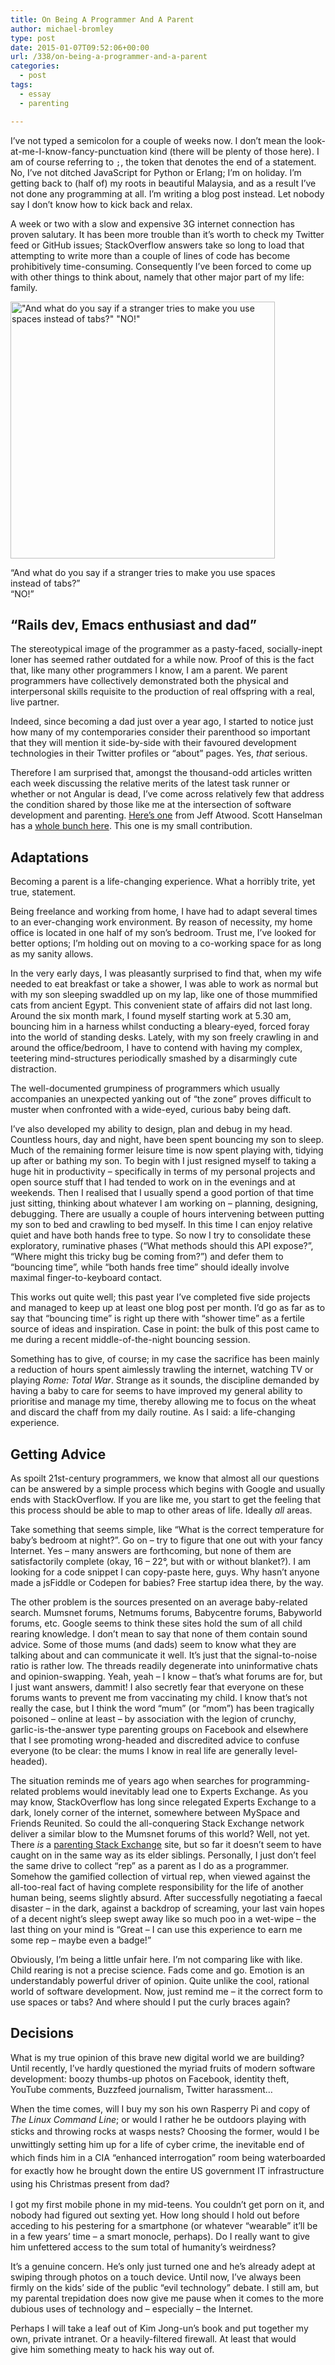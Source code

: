 ```yaml
---
title: On Being A Programmer And A Parent
author: michael-bromley
type: post
date: 2015-01-07T09:52:06+00:00
url: /338/on-being-a-programmer-and-a-parent
categories:
  - post
tags:
  - essay
  - parenting

---
```

I&#8217;ve not typed a semicolon for a couple of weeks now. I don&#8217;t mean the look-at-me-I-know-fancy-punctuation kind (there will be plenty of those here). I am of course referring to `;`, the token that denotes the end of a statement. No, I&#8217;ve not ditched JavaScript for Python or Erlang; I&#8217;m on holiday. I&#8217;m getting back to (half of) my roots in beautiful Malaysia, and as a result I&#8217;ve not done any programming at all. I&#8217;m writing a blog post instead. Let nobody say I don&#8217;t know how to kick back and relax.

A week or two with a slow and expensive 3G internet connection has proven salutary. It has been more trouble than it&#8217;s worth to check my Twitter feed or GitHub issues; StackOverflow answers take so long to load that attempting to write more than a couple of lines of code has become prohibitively time-consuming. Consequently I&#8217;ve been forced to come up with other things to think about, namely that other major part of my life: family.

<div id="attachment_341" style="width: 433px" class="wp-caption aligncenter">
  <a href="/media/2015/01/parent.jpg" target="_blank"><img class="wp-image-341 size-full" src="/media/2015/01/parent.jpg" alt="&quot;And what do you say if a stranger tries to make you use spaces instead of tabs?&quot; &quot;NO!&quot;" width="423" height="411" srcset="/media/2015/01/parent.jpg 423w, /media/2015/01/parent-300x291.jpg 300w" sizes="(max-width: 423px) 100vw, 423px" /></a>
  
  <p class="wp-caption-text">
    &#8220;And what do you say if a stranger tries to make you use spaces instead of tabs?&#8221;<br /> &#8220;NO!&#8221;
  </p>
</div>

## &#8220;Rails dev, Emacs enthusiast and dad&#8221;

The stereotypical image of the programmer as a pasty-faced, socially-inept loner has seemed rather outdated for a while now. Proof of this is the fact that, like many other programmers I know, I am a parent. We parent programmers have collectively demonstrated both the physical and interpersonal skills requisite to the production of real offspring with a real, live partner.

Indeed, since becoming a dad just over a year ago, I started to notice just how many of my contemporaries consider their parenthood so important that they will mention it side-by-side with their favoured development technologies in their Twitter profiles or &#8220;about&#8221; pages. Yes, _that_ serious.

Therefore I am surprised that, amongst the thousand-odd articles written each week discussing the relative merits of the latest task runner or whether or not Angular is dead, I&#8217;ve come across relatively few that address the condition shared by those like me at the intersection of software development and parenting. <a href="http://blog.codinghorror.com/spawned-a-new-process/" target="_blank">Here&#8217;s one</a> from Jeff Atwood. Scott Hanselman has a <a href="http://www.hanselman.com/blog/archives.aspx#Parenting" target="_blank">whole bunch here</a>. This one is my small contribution.

## Adaptations

Becoming a parent is a life-changing experience. What a horribly trite, yet true, statement.

Being freelance and working from home, I have had to adapt several times to an ever-changing work environment. By reason of necessity, my home office is located in one half of my son&#8217;s bedroom. Trust me, I&#8217;ve looked for better options; I&#8217;m holding out on moving to a co-working space for as long as my sanity allows.

In the very early days, I was pleasantly surprised to find that, when my wife needed to eat breakfast or take a shower, I was able to work as normal but with my son sleeping swaddled up on my lap, like one of those mummified cats from ancient Egypt. This convenient state of affairs did not last long. Around the six month mark, I found myself starting work at 5.30 am, bouncing him in a harness whilst conducting a bleary-eyed, forced foray into the world of standing desks. Lately, with my son freely crawling in and around the office/bedroom, I have to contend with having my complex, teetering mind-structures periodically smashed by a disarmingly cute distraction.

The well-documented grumpiness of programmers which usually accompanies an unexpected yanking out of &#8220;the zone&#8221; proves difficult to muster when confronted with a wide-eyed, curious baby being daft.

I&#8217;ve also developed my ability to design, plan and debug in my head. Countless hours, day and night, have been spent bouncing my son to sleep. Much of the remaining former leisure time is now spent playing with, tidying up after or bathing my son. To begin with I just resigned myself to taking a huge hit in productivity &#8211; specifically in terms of my personal projects and open source stuff that I had tended to work on in the evenings and at weekends. Then I realised that I usually spend a good portion of that time just sitting, thinking about whatever I am working on &#8211; planning, designing, debugging. There are usually a couple of hours intervening between putting my son to bed and crawling to bed myself. In this time I can enjoy relative quiet and have both hands free to type. So now I try to consolidate these exploratory, ruminative phases (&#8220;What methods should this API expose?&#8221;, &#8220;Where might this tricky bug be coming from?&#8221;) and defer them to &#8220;bouncing time&#8221;, while &#8220;both hands free time&#8221; should ideally involve maximal finger-to-keyboard contact.

This works out quite well; this past year I&#8217;ve completed five side projects and managed to keep up at least one blog post per month. I&#8217;d go as far as to say that &#8220;bouncing time&#8221; is right up there with &#8220;shower time&#8221; as a fertile source of ideas and inspiration. Case in point: the bulk of this post came to me during a recent middle-of-the-night bouncing session.

Something has to give, of course; in my case the sacrifice has been mainly a reduction of hours spent aimlessly trawling the internet, watching TV or playing _Rome: Total War_. Strange as it sounds, the discipline demanded by having a baby to care for seems to have improved my general ability to prioritise and manage my time, thereby allowing me to focus on the wheat and discard the chaff from my daily routine. As I said: a life-changing experience.

## Getting Advice

As spoilt 21st-century programmers, we know that almost all our questions can be answered by a simple process which begins with Google and usually ends with StackOverflow. If you are like me, you start to get the feeling that this process should be able to map to other areas of life. Ideally _all_ areas.

Take something that seems simple, like &#8220;What is the correct temperature for baby&#8217;s bedroom at night?&#8221;. Go on &#8211; try to figure that one out with your fancy Internet. Yes &#8211; many answers are forthcoming, but none of them are satisfactorily complete (okay, 16 &#8211; 22°, but with or without blanket?). I am looking for a code snippet I can copy-paste here, guys. Why hasn&#8217;t anyone made a jsFiddle or Codepen for babies? Free startup idea there, by the way.

The other problem is the sources presented on an average baby-related search. Mumsnet forums, Netmums forums, Babycentre forums, Babyworld forums, etc. Google seems to think these sites hold the sum of all child rearing knowledge. I don&#8217;t mean to say that none of them contain sound advice. Some of those mums (and dads) seem to know what they are talking about and can communicate it well. It&#8217;s just that the signal-to-noise ratio is rather low. The threads readily degenerate into uninformative chats and opinion-swapping. Yeah, yeah &#8211; I know &#8211; that&#8217;s what forums are for, but I just want answers, dammit! I also secretly fear that everyone on these forums wants to prevent me from vaccinating my child. I know that&#8217;s not really the case, but I think the word &#8220;mum&#8221; (or &#8220;mom&#8221;) has been tragically poisoned &#8211; online at least &#8211; by association with the legion of crunchy, garlic-is-the-answer type parenting groups on Facebook and elsewhere that I see promoting wrong-headed and discredited advice to confuse everyone (to be clear: the mums I know in real life are generally level-headed).

The situation reminds me of years ago when searches for programming-related problems would inevitably lead one to Experts Exchange. As you may know, StackOverflow has long since relegated Experts Exchange to a dark, lonely corner of the internet, somewhere between MySpace and Friends Reunited. So could the all-conquering Stack Exchange network deliver a similar blow to the Mumsnet forums of this world? Well, not yet. There _is_ a <a href="http://parenting.stackexchange.com" target="_blank">parenting Stack Exchange</a> site, but so far it doesn&#8217;t seem to have caught on in the same way as its elder siblings. Personally, I just don&#8217;t feel the same drive to collect &#8220;rep&#8221; as a parent as I do as a programmer. Somehow the gamified collection of virtual rep, when viewed against the all-too-real fact of having complete responsibility for the life of another human being, seems slightly absurd. After successfully negotiating a faecal disaster &#8211; in the dark, against a backdrop of screaming, your last vain hopes of a decent night&#8217;s sleep swept away like so much poo in a wet-wipe &#8211; the last thing on your mind is &#8220;Great &#8211; I can use this experience to earn me some rep &#8211; maybe even a badge!&#8221;

Obviously, I&#8217;m being a little unfair here. I&#8217;m not comparing like with like. Child rearing is not a precise science. Fads come and go. Emotion is an understandably powerful driver of opinion. Quite unlike the cool, rational world of software development. Now, just remind me &#8211; it the correct form to use spaces or tabs? And where should I put the curly braces again?

## Decisions

What is my true opinion of this brave new digital world we are building? Until recently, I&#8217;ve hardly questioned the myriad fruits of modern software development: boozy thumbs-up photos on Facebook, identity theft, YouTube comments, Buzzfeed journalism, Twitter harassment&#8230;

When the time comes, will I buy my son his own Rasperry Pi and copy of _The Linux Command Line_; or would I rather he be outdoors playing with sticks and throwing rocks at wasps nests? <span style="line-height: 1.5;">Choosing the former, would I be unwittingly setting him up for a life of cyber crime, the inevitable end of which finds him in a CIA &#8220;enhanced interrogation&#8221; room being waterboarded for exactly how he brought down the entire US government IT infrastructure using his Christmas present from dad? </span>

I got my first mobile phone in my mid-teens. You couldn&#8217;t get porn on it, and nobody had figured out sexting yet. How long should I hold out before acceding to his pestering for a smartphone (or whatever &#8220;wearable&#8221; it&#8217;ll be in a few years&#8217; time &#8211; a smart monocle, perhaps). Do I really want to give him unfettered access to the sum total of humanity&#8217;s weirdness?

It&#8217;s a genuine concern. He&#8217;s only just turned one and he&#8217;s already adept at swiping through photos on a touch device. Until now, I&#8217;ve always been firmly on the kids&#8217; side of the public &#8220;evil technology&#8221; debate. I still am, but my parental trepidation does now give me pause when it comes to the more dubious uses of technology and &#8211; especially &#8211; the Internet.

Perhaps I will take a leaf out of Kim Jong-un&#8217;s book and put together my own, private intranet. Or a heavily-filtered firewall. At least that would give him something meaty to hack his way out of.